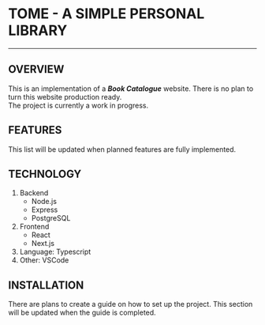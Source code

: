 # TOME - A SIMPLE PERSONAL LIBRARY

---

## **OVERVIEW**

This is an implementation of a **_Book Catalogue_** website.
There is no plan to turn this website production ready.  
The project is currently a work in progress.

## **FEATURES**

This list will be updated when planned features are fully implemented.

## **TECHNOLOGY**

1. Backend
    - Node.js
    - Express
    - PostgreSQL
2. Frontend
    - React
    - Next.js
3. Language: Typescript
4. Other: VSCode

## **INSTALLATION**

There are plans to create a guide on how to set up the project. This section will be updated when the guide is completed.
